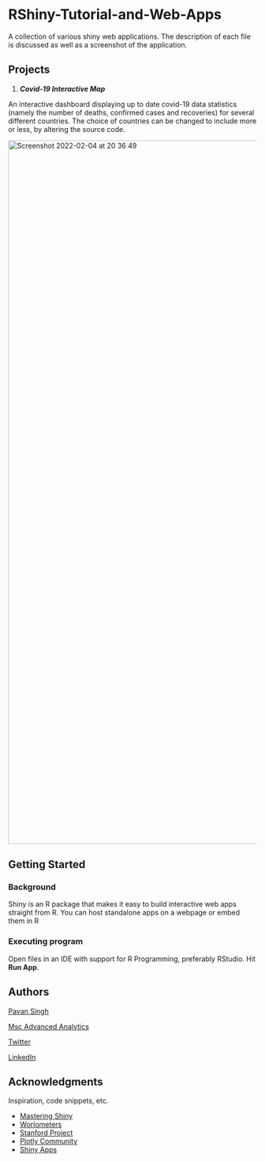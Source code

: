 # RShiny-Tutorial-and-Web-Apps

A collection of various shiny web applications. The description of each file is discussed as well as a screenshot of the application. 

## Projects

1. ***Covid-19 Interactive Map***

An interactive dashboard displaying up to date covid-19 data statistics (namely the number of deaths, confirmed cases and recoveries) for several different countries. The choice of countries can be changed to include more or less, by altering the source code. 

<img width="1424" alt="Screenshot 2022-02-04 at 20 36 49" src="https://user-images.githubusercontent.com/68337883/152584354-6852dc82-0625-4423-a5f4-e0a1785d51e2.png">


## Getting Started

### Background

Shiny is an R package that makes it easy to build interactive web apps straight from R. You can host standalone apps on a webpage or embed them in R 

### Executing program

Open files in an IDE with support for R Programming, preferably RStudio. Hit **Run App**. 

## Authors

[Pavan Singh](http://t3.gstatic.com/licensed-image?q=tbn:ANd9GcRUuKx1hJ0XkC4jLpJ82ippSXrCKOe6KMLywy-gOMVh5fhP8VyrocTShDD7hg75Jxy1x-czsgDDglBPs2EN620)

[Msc Advanced Analytics](http://www.stats.uct.ac.za/)

[Twitter](https://twitter.com/notveryDalai)

[LinkedIn](https://www.linkedin.com/in/pavan-s-44501789/)


## Acknowledgments

Inspiration, code snippets, etc.
* [Mastering Shiny](https://mastering-shiny.org/)
* [Worlometers](https://www.worldometers.info/coronavirus/)
* [Stanford Project](https://web.stanford.edu/~cengel/cgi-bin/anthrospace/building-my-first-shiny-application-with-ggplot)
* [Plotly Community](https://community.plotly.com/t/incorporate-a-plotly-graph-into-a-shiny-app/5329)
* [Shiny Apps](https://www.shinyapps.io/)
